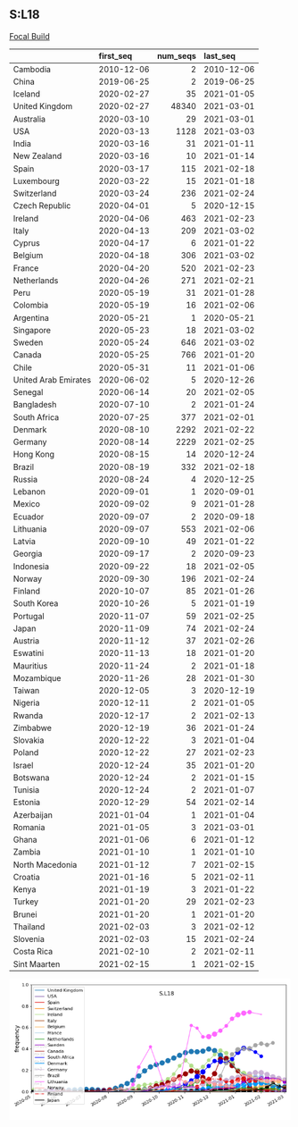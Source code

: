 

## S:L18
[Focal Build](https://nextstrain.org/groups/neherlab/ncov/S.L18?c=gt-S_18)

|                      | first_seq   |   num_seqs | last_seq   |
|:---------------------|:------------|-----------:|:-----------|
| Cambodia             | 2010-12-06  |          2 | 2010-12-06 |
| China                | 2019-06-25  |          2 | 2019-06-25 |
| Iceland              | 2020-02-27  |         35 | 2021-01-05 |
| United Kingdom       | 2020-02-27  |      48340 | 2021-03-01 |
| Australia            | 2020-03-10  |         29 | 2021-03-01 |
| USA                  | 2020-03-13  |       1128 | 2021-03-03 |
| India                | 2020-03-16  |         31 | 2021-01-11 |
| New Zealand          | 2020-03-16  |         10 | 2021-01-14 |
| Spain                | 2020-03-17  |        115 | 2021-02-18 |
| Luxembourg           | 2020-03-22  |         15 | 2021-01-18 |
| Switzerland          | 2020-03-24  |        236 | 2021-02-24 |
| Czech Republic       | 2020-04-01  |          5 | 2020-12-15 |
| Ireland              | 2020-04-06  |        463 | 2021-02-23 |
| Italy                | 2020-04-13  |        209 | 2021-03-02 |
| Cyprus               | 2020-04-17  |          6 | 2021-01-22 |
| Belgium              | 2020-04-18  |        306 | 2021-03-02 |
| France               | 2020-04-20  |        520 | 2021-02-23 |
| Netherlands          | 2020-04-26  |        271 | 2021-02-21 |
| Peru                 | 2020-05-19  |         31 | 2021-01-28 |
| Colombia             | 2020-05-19  |         16 | 2021-02-06 |
| Argentina            | 2020-05-21  |          1 | 2020-05-21 |
| Singapore            | 2020-05-23  |         18 | 2021-03-02 |
| Sweden               | 2020-05-24  |        646 | 2021-03-02 |
| Canada               | 2020-05-25  |        766 | 2021-01-20 |
| Chile                | 2020-05-31  |         11 | 2021-01-06 |
| United Arab Emirates | 2020-06-02  |          5 | 2020-12-26 |
| Senegal              | 2020-06-14  |         20 | 2021-02-05 |
| Bangladesh           | 2020-07-10  |          2 | 2021-01-24 |
| South Africa         | 2020-07-25  |        377 | 2021-02-01 |
| Denmark              | 2020-08-10  |       2292 | 2021-02-22 |
| Germany              | 2020-08-14  |       2229 | 2021-02-25 |
| Hong Kong            | 2020-08-15  |         14 | 2020-12-24 |
| Brazil               | 2020-08-19  |        332 | 2021-02-18 |
| Russia               | 2020-08-24  |          4 | 2020-12-25 |
| Lebanon              | 2020-09-01  |          1 | 2020-09-01 |
| Mexico               | 2020-09-02  |          9 | 2021-01-28 |
| Ecuador              | 2020-09-07  |          2 | 2020-09-18 |
| Lithuania            | 2020-09-07  |        553 | 2021-02-06 |
| Latvia               | 2020-09-10  |         49 | 2021-01-22 |
| Georgia              | 2020-09-17  |          2 | 2020-09-23 |
| Indonesia            | 2020-09-22  |         18 | 2021-02-05 |
| Norway               | 2020-09-30  |        196 | 2021-02-24 |
| Finland              | 2020-10-07  |         85 | 2021-01-26 |
| South Korea          | 2020-10-26  |          5 | 2021-01-19 |
| Portugal             | 2020-11-07  |         59 | 2021-02-25 |
| Japan                | 2020-11-09  |         74 | 2021-02-24 |
| Austria              | 2020-11-12  |         37 | 2021-02-26 |
| Eswatini             | 2020-11-13  |         18 | 2021-01-20 |
| Mauritius            | 2020-11-24  |          2 | 2021-01-18 |
| Mozambique           | 2020-11-26  |         28 | 2021-01-30 |
| Taiwan               | 2020-12-05  |          3 | 2020-12-19 |
| Nigeria              | 2020-12-11  |          2 | 2021-01-05 |
| Rwanda               | 2020-12-17  |          2 | 2021-02-13 |
| Zimbabwe             | 2020-12-19  |         36 | 2021-01-24 |
| Slovakia             | 2020-12-22  |          3 | 2021-01-04 |
| Poland               | 2020-12-22  |         27 | 2021-02-23 |
| Israel               | 2020-12-24  |         35 | 2021-01-20 |
| Botswana             | 2020-12-24  |          2 | 2021-01-15 |
| Tunisia              | 2020-12-24  |          2 | 2021-01-07 |
| Estonia              | 2020-12-29  |         54 | 2021-02-14 |
| Azerbaijan           | 2021-01-04  |          1 | 2021-01-04 |
| Romania              | 2021-01-05  |          3 | 2021-03-01 |
| Ghana                | 2021-01-06  |          6 | 2021-01-12 |
| Zambia               | 2021-01-10  |          1 | 2021-01-10 |
| North Macedonia      | 2021-01-12  |          7 | 2021-02-15 |
| Croatia              | 2021-01-16  |          5 | 2021-02-11 |
| Kenya                | 2021-01-19  |          3 | 2021-01-22 |
| Turkey               | 2021-01-20  |         29 | 2021-02-23 |
| Brunei               | 2021-01-20  |          1 | 2021-01-20 |
| Thailand             | 2021-02-03  |          3 | 2021-02-12 |
| Slovenia             | 2021-02-03  |         15 | 2021-02-24 |
| Costa Rica           | 2021-02-10  |          2 | 2021-02-11 |
| Sint Maarten         | 2021-02-15  |          1 | 2021-02-15 |

![Overall trends S.L18](/overall_trends_figures/overall_trends_S.L18.png)